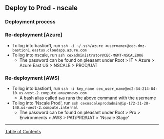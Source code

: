 ## Deploy to Prod - nscale

### Deployment process


### Re-deployment [Azure]
- To log into bastion1, run `ssh -i ~/.ssh/azure <username>@cec-dmz-bastion1.eastus.cloudapp.azure.com`
- To log into nscale, run `ssh cexadministrator@CEC-MGMT-NSCALE006`
	- The password can be found on pleasant under Root > IT > Azure > Azure East US > NSCALE > PROD/UAT

### Re-deployment [AWS]
- To log into bastion1, run `ssh -i key_name cex_user_name@ec2-34-214-84-10.us-west-2.compute.amazonaws.com`
	- A bash alias called `aws` runs the above command with the username
- To log into 'Nscale Prod', run `ssh cexnscaleprodadmin@ip-172-31-28-140.us-west-2.compute.internal`
	- The password can be found on pleasant under Root > Pro > Environments > AWS > PAT/PRD/UAT > 'Nscale Stage'


***
[Table of Contents](../README.md)